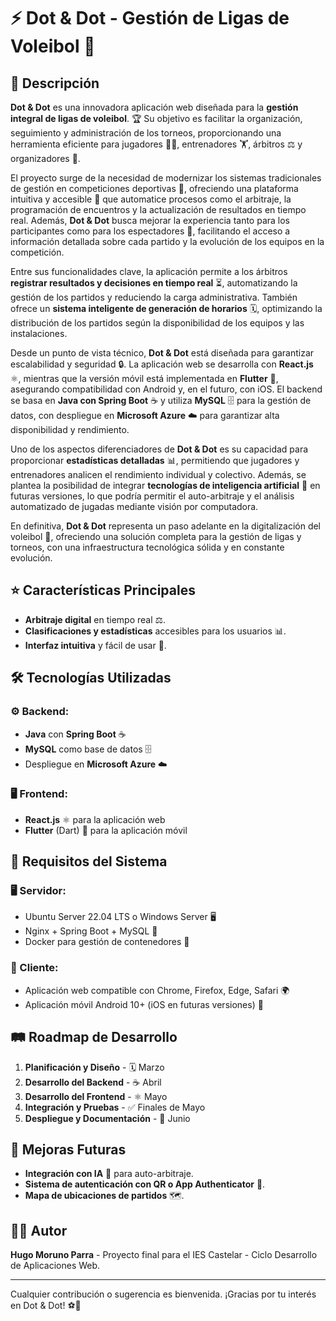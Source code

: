 # ⚡ Dot & Dot - Gestión de Ligas de Voleibol 🏐

## 📌 Descripción
**Dot & Dot** es una innovadora aplicación web diseñada para la **gestión integral de ligas de voleibol**. 🏆 Su objetivo es facilitar la organización, seguimiento y administración de los torneos, proporcionando una herramienta eficiente para jugadores 🏃‍♂️, entrenadores 🏋️, árbitros ⚖️ y organizadores 🏢. 

El proyecto surge de la necesidad de modernizar los sistemas tradicionales de gestión en competiciones deportivas 🎯, ofreciendo una plataforma intuitiva y accesible 📲 que automatice procesos como el arbitraje, la programación de encuentros y la actualización de resultados en tiempo real. Además, **Dot & Dot** busca mejorar la experiencia tanto para los participantes como para los espectadores 👀, facilitando el acceso a información detallada sobre cada partido y la evolución de los equipos en la competición.

Entre sus funcionalidades clave, la aplicación permite a los árbitros **registrar resultados y decisiones en tiempo real** ⏳, automatizando la gestión de los partidos y reduciendo la carga administrativa. También ofrece un **sistema inteligente de generación de horarios** 🗓️, optimizando la distribución de los partidos según la disponibilidad de los equipos y las instalaciones.

Desde un punto de vista técnico, **Dot & Dot** está diseñada para garantizar escalabilidad y seguridad 🔒. La aplicación web se desarrolla con **React.js** ⚛️, mientras que la versión móvil está implementada en **Flutter** 📱, asegurando compatibilidad con Android y, en el futuro, con iOS. El backend se basa en **Java con Spring Boot** ☕ y utiliza **MySQL** 🗄️ para la gestión de datos, con despliegue en **Microsoft Azure** ☁️ para garantizar alta disponibilidad y rendimiento.

Uno de los aspectos diferenciadores de **Dot & Dot** es su capacidad para proporcionar **estadísticas detalladas** 📊, permitiendo que jugadores y entrenadores analicen el rendimiento individual y colectivo. Además, se plantea la posibilidad de integrar **tecnologías de inteligencia artificial** 🤖 en futuras versiones, lo que podría permitir el auto-arbitraje y el análisis automatizado de jugadas mediante visión por computadora.

En definitiva, **Dot & Dot** representa un paso adelante en la digitalización del voleibol 🚀, ofreciendo una solución completa para la gestión de ligas y torneos, con una infraestructura tecnológica sólida y en constante evolución.

## ⭐ Características Principales
- **Arbitraje digital** en tiempo real ⚖️.
- **Clasificaciones y estadísticas** accesibles para los usuarios 📊.
- **Interfaz intuitiva** y fácil de usar 🎨.

## 🛠️ Tecnologías Utilizadas
### **⚙️ Backend:**
- **Java** con **Spring Boot** ☕
- **MySQL** como base de datos 🗄️
- Despliegue en **Microsoft Azure** ☁️

### **🖥️ Frontend:**
- **React.js** ⚛️ para la aplicación web
- **Flutter** (Dart) 📱 para la aplicación móvil

## 🔧 Requisitos del Sistema
### **🖥️ Servidor:**
- Ubuntu Server 22.04 LTS o Windows Server 🖥️
- Nginx + Spring Boot + MySQL 🔄
- Docker para gestión de contenedores 🐳

### **📲 Cliente:**
- Aplicación web compatible con Chrome, Firefox, Edge, Safari 🌍
- Aplicación móvil Android 10+ (iOS en futuras versiones) 📱

## 🛤️ Roadmap de Desarrollo
1. **Planificación y Diseño** - 🗓️ Marzo
2. **Desarrollo del Backend** - ☕ Abril
3. **Desarrollo del Frontend** - ⚛️ Mayo
4. **Integración y Pruebas** - ✅ Finales de Mayo
5. **Despliegue y Documentación** - 📄 Junio

## 🚀 Mejoras Futuras
- **Integración con IA** 🤖 para auto-arbitraje.
- **Sistema de autenticación con QR o App Authenticator** 🔐.
- **Mapa de ubicaciones de partidos** 🗺️.

## 👨‍💻 Autor
**Hugo Moruno Parra** - Proyecto final para el IES Castelar - Ciclo Desarrollo de Aplicaciones Web.

---
Cualquier contribución o sugerencia es bienvenida. ¡Gracias por tu interés en Dot & Dot! ⚽️🏐